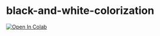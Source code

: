 # black-and-white-colorization
[![Open In Colab](https://colab.research.google.com/assets/colab-badge.svg)](https://colab.research.google.com/github/rymketata/black-and-white-colorization/blob/main/black_and_white_colorization.ipynb)
